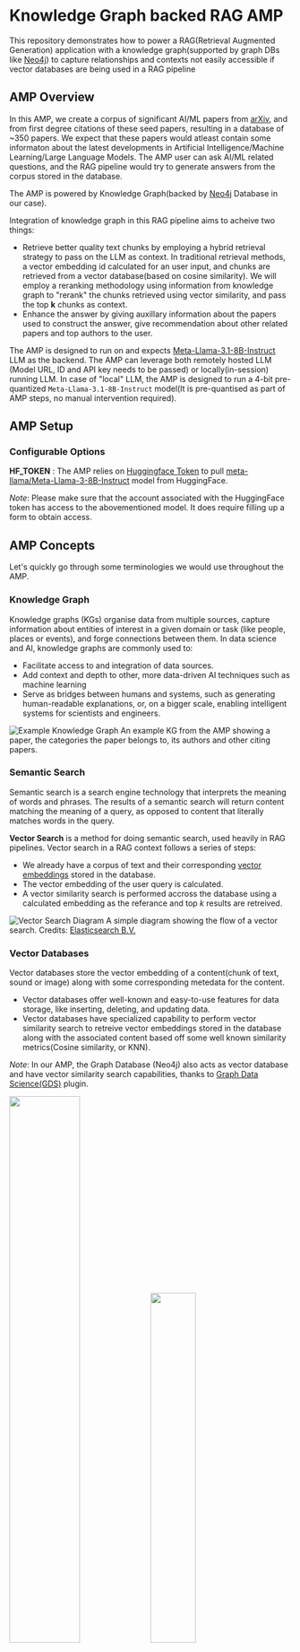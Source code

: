 # Knowledge Graph backed RAG AMP

This repository demonstrates how to power a RAG(Retrieval Augmented Generation) application with a knowledge graph(supported by graph DBs like [Neo4j](https://neo4j.com/)) to capture relationships and contexts not easily accessible if vector databases are being used in a RAG pipeline

## AMP Overview

In this AMP, we create a corpus of significant AI/ML papers from [arXiv](https://arxiv.org/), and from first degree citations of these seed papers, resulting in a database of ~350 papers. We expect that these papers would atleast contain some informaton about the latest developments in Artificial Intelligence/Machine Learning/Large Language Models. The AMP user can ask AI/ML related questions, and the RAG pipeline would try to generate answers from the corpus stored in the database.

The AMP is powered by Knowledge Graph(backed by [Neo4j](https://neo4j.com/) Database in our case).

Integration of knowledge graph in this RAG pipeline aims to acheive two things:
 - Retrieve better quality text chunks by employing a hybrid retrieval strategy to pass on the LLM as context. In traditional retrieval methods, a vector embedding id calculated for an user input, and chunks are retrieved from a vector database(based on cosine similarity). We will employ a reranking methodology using information from knowledge graph to "rerank" the chunks retrieved using vector similarity, and pass the top **k** chunks as context.
 - Enhance the answer by giving auxillary information about the papers used to construct the answer, give recommendation about other related papers and top authors to the user.

The AMP is designed to run on and expects [Meta-Llama-3.1-8B-Instruct](https://huggingface.co/meta-llama/Meta-Llama-3.1-8B-Instruct) LLM as the backend. The AMP can leverage both remotely hosted LLM (Model URL, ID and API key needs to be passed) or locally(in-session) running LLM. In case of "local" LLM, the AMP is designed to run a 4-bit pre-quantized `Meta-Llama-3.1-8B-Instruct` model(It is pre-quantised as part of AMP steps, no manual intervention required).

## AMP Setup

### Configurable Options

**HF_TOKEN** : The AMP relies on [Huggingface Token](https://huggingface.co/docs/hub/en/security-tokens) to pull [meta-llama/Meta-Llama-3-8B-Instruct](https://huggingface.co/meta-llama/Meta-Llama-3-8B-Instruct) model from HuggingFace.

*Note*: Please make sure that the account associated with the HuggingFace token has access to the abovementioned model. It does require filling up a form to obtain access.

## AMP Concepts

Let's quickly go through some terminologies we would use throughout the AMP.

### Knowledge Graph

Knowledge graphs (KGs) organise data from multiple sources, capture information about entities of interest in a given domain or task (like people, places or events), and forge connections between them. In data science and AI, knowledge graphs are commonly used to:

 - Facilitate access to and integration of data sources.
 - Add context and depth to other, more data-driven AI techniques such as machine learning
 - Serve as bridges between humans and systems, such as generating human-readable explanations, or, on a bigger scale, enabling intelligent systems for scientists and engineers. 

![Example Knowledge Graph](./assets/example_knowledge_graph.png)
<span class="caption">An example KG from the AMP showing a paper, the categories the paper belongs to, its authors and other citing papers.</span>

### Semantic Search

Semantic search is a search engine technology that interprets the meaning of words and phrases. The results of a semantic search will return content matching the meaning of a query, as opposed to content that literally matches words in the query.

**Vector Search** is a method for doing semantic search, used heavily in RAG pipelines. Vector search in a RAG context follows a series of steps:
 - We already have a corpus of text and their corresponding [vector embeddings](https://www.elastic.co/what-is/vector-embedding) stored in the database.
 - The vector embedding of the user query is calculated.
 - A vector similarity search is performed accross the database using a calculated embedding as the referance and top *k* results are retreived.

![Vector Search Diagram](./assets/vector-search-diagram.png)
<span class="caption">A simple diagram showing the flow of a vector search. Credits: [Elasticsearch B.V.](https://www.elastic.co/what-is/vector-embedding)</span>

### Vector Databases

Vector databases store the vector embedding of a content(chunk of text, sound or image) along with some corresponding metedata for the content.

 - Vector databases offer well-known and easy-to-use features for data storage, like inserting, deleting, and updating data.
 - Vector databases have specialized capability to perform vector similarity search to retreive vector embeddings stored in the database along with the associated content based off some well known similarity metrics(Cosine similarity, or KNN).

*Note*: In our AMP, the Graph Database (Neo4j) also acts as vector database and have vector similarity search capabilities, thanks to [Graph Data Science(GDS)](https://github.com/neo4j/graph-data-science) plugin.

<img src="./assets/paper_with_chunks.png"  width="50%" height="50%" /><img src="./assets/chunk_attributes.png"  width="40%" height="40%" />

<span class="caption">The diagrams show how chunks are connected to their source paper in the knowledge graph. Each chunk holds the text and the precomputed embedding of the text.</span>

### Retrieval Augmented Generation (RAG)

Retrieval-augmented generation (RAG) is a technique for enhancing the accuracy and reliability of generative AI models with facts fetched from external sources.

Steps involvded in a RAG pipeline (Ref:[Langchain](https://blog.langchain.dev/tutorial-chatgpt-over-your-data/)):
 - Ingestion of Data
   - Load data sources into text
   - Chunk the text: This is necessary because language models generally have a limit to the amount of text they can deal with, so creating as small chunks of text as possible is necessary.
   - Embed text: this involves creating a numerical embedding for each chunk of text. 
   - Load embeddings to vectorstore: this involves putting embeddings and documents into a vectorstore(Native vector database or graph database in our case).
   - ![RAG Ingestion Diagram](./assets/RAG-ingestion.png)
 - Querying of Data
   - Use the user query to calculate vector embedding.
   - Lookup relevant documents: Using the embeddings and vectorstore created during ingestion, we can look up relevant documents for the answer
   - Generate a response: Given the user query and the relevant documents as context, we can use a language model to generate a response.
   - ![RAG Query Diagram](./assets/RAG-query.png)

### Re-Ranking

Reranking is a part of two-stage retreival systems where:
 1. Using vector databases and embedding model, we retrieve a set of relevant documents.
 2. Reranker model is used to "rerank" the documents retrieved in the first stage, and then we cut-off the context at top `k` results.

#### [ColBERT](https://github.com/stanford-futuredata/ColBERT) based Reranking

ColBERT encodes each passage into a matrix of token-level embeddings. Then at search time, it embeds every query into another matrix (shown in green) and efficiently finds passages that contextually match the query using scalable vector-similarity (`MaxSim`) operators.
Each passage(or chunk) is assgined a ColBERT score based upon similarity to the user query, and the score can be used to "rerank" chunks retrieved by vector search.

## How does Knowledge Graph fit in our AMP?

We leverage KG in two ways in order to make this RAG system better than plain(vanilla) RAG:
 1. We aim to enhance the quality of context retreived by choosing chunks from relatively "high-quality" papers.
 2. Provide additional information about the papers used to answer a certain question, which could have been more complex in case of traditional vector databases.

### Hybrid RAG

Since we have a small but related set of AI/ML papers, there would be a lot of "citation" relationships between papers. We define a paper to be of **"Higher Quality"** if it has more number of citations. The number of citations can be computed for a specific paper from the knowledge graph that we have built.

We employ a "hybrid" strategy to retrieve chunks where we take into consideration the semantic similarity as well as the "quality" of the paper the chunk is coming from, before passing it to LLM as context.

#### Hybrid retrieval algorithm for top `k` chunks:
 1. Retrieve `4*k` chunks using vector similarity(to the user query) from the Database.
 2. Rerank the chunks using [ColBERT](#colbert-based-reranking), cut-off the number of chunks at `2*k`. Store the **ColBERT Score** as well.
 3. Calculate a **hybrid score** = `(normalized ColBERT score) + (normalised number of citations to the chunk's paper)`. Rerank again based on the hybris score, and pick top `k` chunks as context.

### Additional Information for papers used.



## AMP Flow

## AMP Requirements
